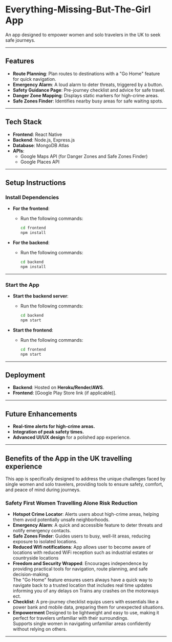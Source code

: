 # Everything-Missing-But-The-Girl App

An app designed to empower women and solo travelers in the UK to seek safe journeys.

---

## Features

- **Route Planning**: Plan routes to destinations with a "Go Home" feature for quick navigation.
- **Emergency Alarm**: A loud alarm to deter threats, triggered by a button.
- **Safety Guidance Page**: Pre-journey checklist and advice for safe travel.
- **Danger Zone Mapping**: Displays static markers for high-crime areas.
- **Safe Zones Finder**: Identifies nearby busy areas for safe waiting spots.

---

## Tech Stack

- **Frontend**: React Native  
- **Backend**: Node.js, Express.js  
- **Database**: MongoDB Atlas  
- **APIs**:
  - Google Maps API (for Danger Zones and Safe Zones Finder)
  - Google Places API

---

## Setup Instructions

### **Install Dependencies**

- **For the frontend**:  
  - Run the following commands:
    ```bash
    cd frontend
    npm install
    ```

- **For the backend**:  
  - Run the following commands:
    ```bash
    cd backend
    npm install
    ```

---

### **Start the App**

- **Start the backend server**:  
  - Run the following commands:
    ```bash
    cd backend
    npm start
    ```

- **Start the frontend**:  
  - Run the following commands:
    ```bash
    cd frontend
    npm start
    ```

---

## Deployment

- **Backend**: Hosted on **Heroku/Render/AWS**.  
- **Frontend**: [Google Play Store link (if applicable)].

---

## Future Enhancements

- **Real-time alerts for high-crime areas.**  
- **Integration of peak safety times.**  
- **Advanced UI/UX design** for a polished app experience.

---
## Benefits of the App in the UK travelling experience 

This app is specifically designed to address the unique challenges faced by single women and solo travelers, providing tools to ensure safety, comfort, and peace of mind during journeys.

### **Safety First Women Travelling Alone Risk Reduction**
- **Hotspot Crime Locator**: Alerts users about high-crime areas, helping them avoid potentially unsafe neighborhoods.  
- **Emergency Alarm**: A quick and accessible feature to deter threats and notify emergency contacts.  
- **Safe Zones Finder**: Guides users to busy, well-lit areas, reducing exposure to isolated locations.
- **Reduced Wifi notifications**: App allows user to become aware of locations with reduced WiFi reception such as industrial estates or countryside locations
- **Freedom and Security Wrapped**:
Encourages independence by providing practical tools for navigation, route planning, and safe decision-making.  
The "Go Home" feature ensures users always have a quick way to navigate back to a trusted location that includes real time updates informing you of any delays on Trains any crashes on the motorways ect.
- **Checklist**:
A pre-journey checklist equips users with essentials like a power bank and mobile data, preparing them for unexpected situations.
-  **Empowerment**
  Designed to be lightweight and easy to use, making it perfect for travelers unfamiliar with their surroundings.  
  Supports single women in navigating unfamiliar areas confidently without relying on others.

---






